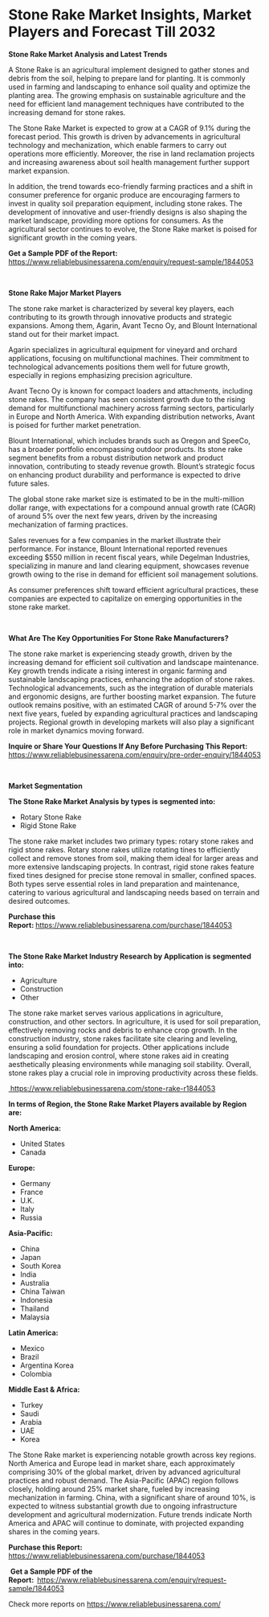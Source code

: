 <p><h1>Stone Rake Market Insights, Market Players and Forecast Till 2032</h1></p><p><strong>Stone Rake Market Analysis and Latest Trends</strong></p>
<p><p>A Stone Rake is an agricultural implement designed to gather stones and debris from the soil, helping to prepare land for planting. It is commonly used in farming and landscaping to enhance soil quality and optimize the planting area. The growing emphasis on sustainable agriculture and the need for efficient land management techniques have contributed to the increasing demand for stone rakes.</p><p>The Stone Rake Market is expected to grow at a CAGR of 9.1% during the forecast period. This growth is driven by advancements in agricultural technology and mechanization, which enable farmers to carry out operations more efficiently. Moreover, the rise in land reclamation projects and increasing awareness about soil health management further support market expansion. </p><p>In addition, the trend towards eco-friendly farming practices and a shift in consumer preference for organic produce are encouraging farmers to invest in quality soil preparation equipment, including stone rakes. The development of innovative and user-friendly designs is also shaping the market landscape, providing more options for consumers. As the agricultural sector continues to evolve, the Stone Rake market is poised for significant growth in the coming years.</p></p>
<p><strong>Get a Sample PDF of the Report:&nbsp;</strong> <a href="https://www.reliablebusinessarena.com/enquiry/request-sample/1844053?utm_campaign=2188&utm_medium=2&utm_source=Github&utm_content=ia&utm_term=09042025&utm_id=stone-rake">https://www.reliablebusinessarena.com/enquiry/request-sample/1844053</a></p>
<p>&nbsp;</p>
<p><strong>Stone Rake Major Market Players</strong></p>
<p><p>The stone rake market is characterized by several key players, each contributing to its growth through innovative products and strategic expansions. Among them, Agarin, Avant Tecno Oy, and Blount International stand out for their market impact.</p><p>Agarin specializes in agricultural equipment for vineyard and orchard applications, focusing on multifunctional machines. Their commitment to technological advancements positions them well for future growth, especially in regions emphasizing precision agriculture.</p><p>Avant Tecno Oy is known for compact loaders and attachments, including stone rakes. The company has seen consistent growth due to the rising demand for multifunctional machinery across farming sectors, particularly in Europe and North America. With expanding distribution networks, Avant is poised for further market penetration.</p><p>Blount International, which includes brands such as Oregon and SpeeCo, has a broader portfolio encompassing outdoor products. Its stone rake segment benefits from a robust distribution network and product innovation, contributing to steady revenue growth. Blount’s strategic focus on enhancing product durability and performance is expected to drive future sales.</p><p>The global stone rake market size is estimated to be in the multi-million dollar range, with expectations for a compound annual growth rate (CAGR) of around 5% over the next few years, driven by the increasing mechanization of farming practices. </p><p>Sales revenues for a few companies in the market illustrate their performance. For instance, Blount International reported revenues exceeding $550 million in recent fiscal years, while Degelman Industries, specializing in manure and land clearing equipment, showcases revenue growth owing to the rise in demand for efficient soil management solutions.</p><p>As consumer preferences shift toward efficient agricultural practices, these companies are expected to capitalize on emerging opportunities in the stone rake market.</p></p>
<p>&nbsp;</p>
<p><strong>What Are The Key Opportunities For Stone Rake Manufacturers?</strong></p>
<p><p>The stone rake market is experiencing steady growth, driven by the increasing demand for efficient soil cultivation and landscape maintenance. Key growth trends indicate a rising interest in organic farming and sustainable landscaping practices, enhancing the adoption of stone rakes. Technological advancements, such as the integration of durable materials and ergonomic designs, are further boosting market expansion. The future outlook remains positive, with an estimated CAGR of around 5-7% over the next five years, fueled by expanding agricultural practices and landscaping projects. Regional growth in developing markets will also play a significant role in market dynamics moving forward.</p></p>
<p><strong>Inquire or Share Your Questions If Any Before Purchasing This Report:</strong> <a href="https://www.reliablebusinessarena.com/enquiry/pre-order-enquiry/1844053?utm_campaign=2188&utm_medium=2&utm_source=Github&utm_content=ia&utm_term=09042025&utm_id=stone-rake">https://www.reliablebusinessarena.com/enquiry/pre-order-enquiry/1844053</a></p>
<p>&nbsp;</p>
<p><strong>Market Segmentation</strong></p>
<p><strong>The Stone Rake Market Analysis by types is segmented into:</strong></p>
<p><ul><li>Rotary Stone Rake</li><li>Rigid Stone Rake</li></ul></p>
<p><p>The stone rake market includes two primary types: rotary stone rakes and rigid stone rakes. Rotary stone rakes utilize rotating tines to efficiently collect and remove stones from soil, making them ideal for larger areas and more extensive landscaping projects. In contrast, rigid stone rakes feature fixed tines designed for precise stone removal in smaller, confined spaces. Both types serve essential roles in land preparation and maintenance, catering to various agricultural and landscaping needs based on terrain and desired outcomes.</p></p>
<p><strong>Purchase this Report:&nbsp;</strong><a href="https://www.reliablebusinessarena.com/purchase/1844053?utm_campaign=2188&utm_medium=2&utm_source=Github&utm_content=ia&utm_term=09042025&utm_id=stone-rake">https://www.reliablebusinessarena.com/purchase/1844053</a></p>
<p>&nbsp;</p>
<p><strong>The Stone Rake Market Industry Research by Application is segmented into:</strong></p>
<p><ul><li>Agriculture</li><li>Construction</li><li>Other</li></ul></p>
<p><p>The stone rake market serves various applications in agriculture, construction, and other sectors. In agriculture, it is used for soil preparation, effectively removing rocks and debris to enhance crop growth. In the construction industry, stone rakes facilitate site clearing and leveling, ensuring a solid foundation for projects. Other applications include landscaping and erosion control, where stone rakes aid in creating aesthetically pleasing environments while managing soil stability. Overall, stone rakes play a crucial role in improving productivity across these fields.</p></p>
<p><a href="https://www.reliablebusinessarena.com/stone-rake-r1844053?utm_campaign=2188&utm_medium=2&utm_source=Github&utm_content=ia&utm_term=09042025&utm_id=stone-rake">&nbsp;https://www.reliablebusinessarena.com/stone-rake-r1844053</a></p>
<p><strong>In terms of Region, the Stone Rake Market Players available by Region are:</strong></p>
<p>
    <p> <strong> North America: </strong>
        <ul>
            <li>United States</li>
            <li>Canada</li>
        </ul>
        </p> 
    <p> <strong> Europe: </strong>
        <ul>
            <li>Germany</li>
            <li>France</li>
            <li>U.K.</li>
            <li>Italy</li>
            <li>Russia</li>
        </ul>
        </p> 
    <p> <strong> Asia-Pacific: </strong>
        <ul>
            <li>China</li>
            <li>Japan</li>
            <li>South Korea</li>
            <li>India</li>
            <li>Australia</li>
            <li>China Taiwan</li>
            <li>Indonesia</li>
            <li>Thailand</li>
            <li>Malaysia</li>
        </ul>
        </p> 
    <p> <strong> Latin America: </strong>
        <ul>
            <li>Mexico</li>
            <li>Brazil</li>
            <li>Argentina Korea</li>
            <li>Colombia</li>
        </ul>
        </p> 
    <p> <strong> Middle East & Africa: </strong>
        <ul>
            <li>Turkey</li>
            <li>Saudi</li>
            <li>Arabia</li>
            <li>UAE</li>
            <li>Korea</li>
        </ul>
    </p>
    </p>
<p><p>The Stone Rake market is experiencing notable growth across key regions. North America and Europe lead in market share, each approximately comprising 30% of the global market, driven by advanced agricultural practices and robust demand. The Asia-Pacific (APAC) region follows closely, holding around 25% market share, fueled by increasing mechanization in farming. China, with a significant share of around 10%, is expected to witness substantial growth due to ongoing infrastructure development and agricultural modernization. Future trends indicate North America and APAC will continue to dominate, with projected expanding shares in the coming years.</p></p>
<p><strong>Purchase this Report: </strong><a href="https://www.reliablebusinessarena.com/purchase/1844053?utm_campaign=2188&utm_medium=2&utm_source=Github&utm_content=ia&utm_term=09042025&utm_id=stone-rake">https://www.reliablebusinessarena.com/purchase/1844053</a></p>
<p>&nbsp;<strong>Get a Sample PDF of the Report:&nbsp;&nbsp;</strong><a href="https://www.reliablebusinessarena.com/enquiry/request-sample/1844053?utm_campaign=2188&utm_medium=2&utm_source=Github&utm_content=ia&utm_term=09042025&utm_id=stone-rake">https://www.reliablebusinessarena.com/enquiry/request-sample/1844053</a></p>
<p><strong></strong></p>
<p>Check more reports on <a href="https://www.reliablebusinessarena.com/?utm_campaign=2188&utm_medium=2&utm_source=Github&utm_content=ia&utm_term=09042025&utm_id=stone-rake">https://www.reliablebusinessarena.com/</a></p>